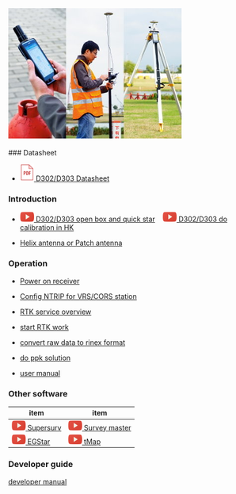 <div style="text-align: left;"><img src="images/s-mobile.jpg" style="width: 350px;"></div><br>
### Datasheet

  - [![](images/pdf.png)&nbsp;D302/D303 Datasheet](download/D30X_DS_EN.pdf)

### Introduction

  - [![](images/youtube.png)&nbsp;D302/D303 open box and quick star](common/openbox.md)&nbsp; &nbsp; [![](images/youtube.png)&nbsp;D302/D303 do calibration in HK](common/d303-calibration-in-hk.md)
  
  - [Helix antenna or Patch antenna](common/choice-of-antenna.md)

### Operation

  - [Power on receiver](d303.md#1-gnss-module-setting)

  - [Config NTRIP for VRS/CORS station](d303.md#21-corsvrsbase-station-setting)

  - [RTK service overview](rtk-service-intro.md)

  - [start RTK work](d303.md#213-start--rtk)
  
  - [convert raw data to rinex format](d303.md#52-how-to-convert-raw-data-to-rinex-format-file)

  - [do ppk solution](d303.md#53-how-to-post-process-raw-data)

  - [user manual](d303.md)

### Other software


  | item | item |
  | ---- | ---- | 
  | [![Supersurv](images/youtube.png)&nbsp;Supersurv](common/connect-supersurv.md) | [![Survey Master](images/youtube.png)&nbsp;Survey master](common/connect-survey-master.md) |
  | [![EGStar](images/youtube.png)&nbsp;EGStar](common/connect-egstar.md) | [![tMap](images/youtube.png)&nbsp;tMap](common/connect-tMap.md) |


### Developer guide

  [developer manual](developer-docs.md)

